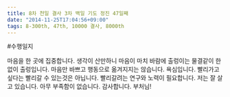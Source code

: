 ```yaml
---
title: 8차 천일 결사 3차 백일 기도 정진 47일째
date: "2014-11-25T17:04:56+09:00"
tags: 8-300th, 47th, 10000 결사, 8000th
---
```


#수행일지

마음을 한 곳에 집중합니다. 생각이 산만하니 마음이 마치 바람에 출렁이는 물결같이 한없이 출렁입니다. 마음만 바쁘고 행동으로 옮겨지지는 않습니다. 욕심입니다. 빨리가고 싶다는 빨리갈 수 있는것은 아닙니다. 빨리갈려는 연구와 노력이 필요합니다. 저는 잘 살고 있습니다. 아무 부족함이 없습니다. 감사합니다. 부처님!
